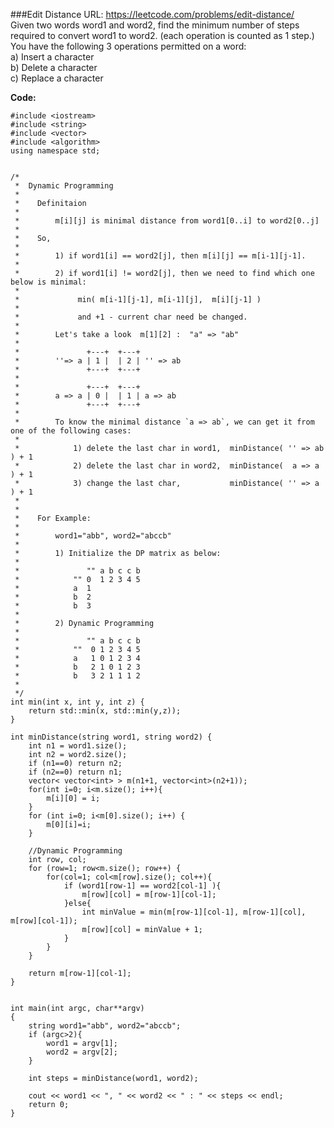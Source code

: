 ###Edit Distance
URL: https://leetcode.com/problems/edit-distance/</br>
Given two words word1 and word2, find the minimum number of steps required to convert word1 to word2. (each operation is counted as 1 step.)</br>
You have the following 3 operations permitted on a word:</br>
a) Insert a character</br>
b) Delete a character</br>
c) Replace a character</br>

__Code:__

	#include <iostream>
	#include <string>
	#include <vector>
	#include <algorithm>
	using namespace std;


	/*
	 *  Dynamic Programming
	 *
	 *    Definitaion
	 *
	 *        m[i][j] is minimal distance from word1[0..i] to word2[0..j]
	 *
	 *    So, 
	 *
	 *        1) if word1[i] == word2[j], then m[i][j] == m[i-1][j-1].
	 *
	 *        2) if word1[i] != word2[j], then we need to find which one below is minimal:
	 *
	 *             min( m[i-1][j-1], m[i-1][j],  m[i][j-1] )
	 *            
	 *             and +1 - current char need be changed.
	 *
	 *        Let's take a look  m[1][2] :  "a" => "ab" 
	 *
	 *               +---+  +---+                                         
	 *        ''=> a | 1 |  | 2 | '' => ab                                
	 *               +---+  +---+                                         
	 *                                                                    
	 *               +---+  +---+                                         
	 *        a => a | 0 |  | 1 | a => ab                                 
	 *               +---+  +---+                                         
	 *                                                            
	 *        To know the minimal distance `a => ab`, we can get it from one of the following cases:
	 *
	 *            1) delete the last char in word1,  minDistance( '' => ab ) + 1                                                             
	 *            2) delete the last char in word2,  minDistance(  a => a ) + 1                                                             
	 *            3) change the last char,           minDistance( '' => a ) + 1                                                             
	 *                                                            
	 *  
	 *    For Example:
	 *
	 *        word1="abb", word2="abccb"
	 *
	 *        1) Initialize the DP matrix as below:
	 *
	 *               "" a b c c b
	 *            "" 0  1 2 3 4 5
	 *            a  1
	 *            b  2
	 *            b  3
	 *
	 *        2) Dynamic Programming
	 *
	 *               "" a b c c b
	 *            ""  0 1 2 3 4 5
	 *            a   1 0 1 2 3 4 
	 *            b   2 1 0 1 2 3
	 *            b   3 2 1 1 1 2
	 *
	 */
	int min(int x, int y, int z) {
	    return std::min(x, std::min(y,z));
	}

	int minDistance(string word1, string word2) {
	    int n1 = word1.size();     
	    int n2 = word2.size();     
	    if (n1==0) return n2;
	    if (n2==0) return n1;
	    vector< vector<int> > m(n1+1, vector<int>(n2+1));
	    for(int i=0; i<m.size(); i++){
	        m[i][0] = i;
	    }
	    for (int i=0; i<m[0].size(); i++) {
	        m[0][i]=i;
	    }

	    //Dynamic Programming
	    int row, col;
	    for (row=1; row<m.size(); row++) {
	        for(col=1; col<m[row].size(); col++){
	            if (word1[row-1] == word2[col-1] ){
	                m[row][col] = m[row-1][col-1];
	            }else{
	                int minValue = min(m[row-1][col-1], m[row-1][col],  m[row][col-1]);
	                m[row][col] = minValue + 1;
	            }
	        }
	    }

	    return m[row-1][col-1];
	}


	int main(int argc, char**argv)
	{
	    string word1="abb", word2="abccb";
	    if (argc>2){
	        word1 = argv[1];
	        word2 = argv[2];
	    }

	    int steps = minDistance(word1, word2);

	    cout << word1 << ", " << word2 << " : " << steps << endl;
	    return 0;
	}